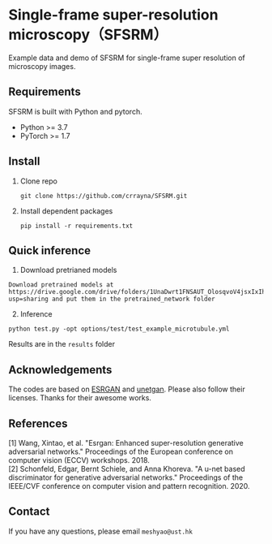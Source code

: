 # Single-frame super-resolution microscopy（SFSRM）
Example data and demo of SFSRM for single-frame super resolution of microscopy images.<br>
## Requirements
SFSRM is built with Python and pytorch. 
* Python >= 3.7
* PyTorch >= 1.7
## Install
1. Clone repo<br>
    ```
    git clone https://github.com/crrayna/SFSRM.git
    ```
2. Install dependent packages<br>
    ```
    pip install -r requirements.txt
    ```
## Quick inference
1. Download pretrianed models <br>
```
Download pretrained models at https://drive.google.com/drive/folders/1UnaDwrt1FNSAUT_OlosqvoV4jsxIxIhi?usp=sharing and put them in the pretrained_network folder
```
2. Inference <br>
```
python test.py -opt options/test/test_example_microtubule.yml
```
Results are in the `results` folder
## Acknowledgements
The codes are based on [ESRGAN](https://github.com/XPixelGroup/BasicSR) and [unetgan](https://github.com/boschresearch/unetgan). Please also follow their licenses. Thanks for their awesome works.
## References
[1] Wang, Xintao, et al. "Esrgan: Enhanced super-resolution generative adversarial networks." Proceedings of the European conference on computer vision (ECCV) workshops. 2018. <br>
[2] Schonfeld, Edgar, Bernt Schiele, and Anna Khoreva. "A u-net based discriminator for generative adversarial networks." Proceedings of the IEEE/CVF conference on computer vision and pattern recognition. 2020. <br>
## Contact
If you have any questions, please email `meshyao@ust.hk`
